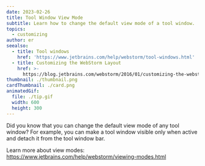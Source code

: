 ```yaml
---
date: 2023-02-26
title: Tool Window View Mode
subtitle: Learn how to change the default view mode of a tool window.
topics:
  - customizing
author: er
seealso:
  - title: Tool windows
    href: 'https://www.jetbrains.com/help/webstorm/tool-windows.html'
  - title: Customizing the WebStorm Layout
    href: >-
      https://blog.jetbrains.com/webstorm/2016/01/customizing-the-webstorm-layout/
thumbnail: ./thumbnail.png
cardThumbnail: ./card.png
animatedGif:
  file: ./tip.gif
  width: 600
  height: 300
---
```

Did you know that you can change the default view mode of any tool window? For example, you can make a tool window visible only when active and detach it from the tool window bar.

Learn more about view modes: <a href="https://www.jetbrains.com/help/webstorm/viewing-modes.html">https://www.jetbrains.com/help/webstorm/viewing-modes.html</a>
